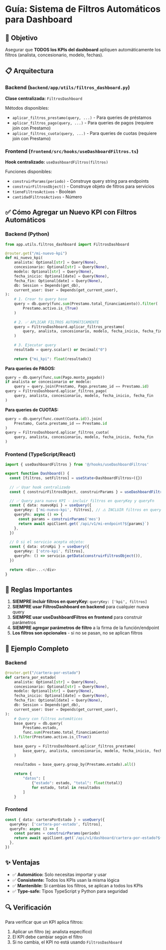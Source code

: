 # Guía: Sistema de Filtros Automáticos para Dashboard

## 🎯 Objetivo
Asegurar que **TODOS los KPIs del dashboard** apliquen automáticamente los filtros (analista, concesionario, modelo, fechas).

## 📋 Arquitectura

### Backend (`backend/app/utils/filtros_dashboard.py`)

**Clase centralizada:** `FiltrosDashboard`

Métodos disponibles:
- `aplicar_filtros_prestamo(query, ...)` - Para queries de préstamos
- `aplicar_filtros_pago(query, ...)` - Para queries de pagos (requiere join con Prestamo)
- `aplicar_filtros_cuota(query, ...)` - Para queries de cuotas (requiere join con Prestamo)

### Frontend (`frontend/src/hooks/useDashboardFiltros.ts`)

**Hook centralizado:** `useDashboardFiltros(filtros)`

Funciones disponibles:
- `construirParams(periodo)` - Construye query string para endpoints
- `construirFiltrosObject()` - Construye objeto de filtros para servicios
- `tieneFiltrosActivos` - Boolean
- `cantidadFiltrosActivos` - Número

## ✅ Cómo Agregar un Nuevo KPI con Filtros Automáticos

### Backend (Python)

```python
from app.utils.filtros_dashboard import FiltrosDashboard

@router.get("/mi-nuevo-kpi")
def mi_nuevo_kpi(
    analista: Optional[str] = Query(None),
    concesionario: Optional[str] = Query(None),
    modelo: Optional[str] = Query(None),
    fecha_inicio: Optional[date] = Query(None),
    fecha_fin: Optional[date] = Query(None),
    db: Session = Depends(get_db),
    current_user: User = Depends(get_current_user),
):
    # 1. Crear tu query base
    query = db.query(func.sum(Prestamo.total_financiamiento)).filter(
        Prestamo.activo.is_(True)
    )
    
    # 2. ✅ APLICAR FILTROS AUTOMÁTICAMENTE
    query = FiltrosDashboard.aplicar_filtros_prestamo(
        query, analista, concesionario, modelo, fecha_inicio, fecha_fin
    )
    
    # 3. Ejecutar query
    resultado = query.scalar() or Decimal("0")
    
    return {"mi_kpi": float(resultado)}
```

**Para queries de PAGOS:**
```python
query = db.query(func.sum(Pago.monto_pagado))
if analista or concesionario or modelo:
    query = query.join(Prestamo, Pago.prestamo_id == Prestamo.id)
query = FiltrosDashboard.aplicar_filtros_pago(
    query, analista, concesionario, modelo, fecha_inicio, fecha_fin
)
```

**Para queries de CUOTAS:**
```python
query = db.query(func.count(Cuota.id)).join(
    Prestamo, Cuota.prestamo_id == Prestamo.id
)
query = FiltrosDashboard.aplicar_filtros_cuota(
    query, analista, concesionario, modelo, fecha_inicio, fecha_fin
)
```

### Frontend (TypeScript/React)

```typescript
import { useDashboardFiltros } from '@/hooks/useDashboardFiltros'

export function Dashboard() {
  const [filtros, setFiltros] = useState<DashboardFiltros>({})
  
  // ✅ Usar hook centralizado
  const { construirFiltrosObject, construirParams } = useDashboardFiltros(filtros)

  // ✅ Query para nuevo KPI - incluir filtros en queryKey y queryFn
  const { data: nuevoKpi } = useQuery({
    queryKey: ['mi-nuevo-kpi', filtros], // ⚠️ INCLUIR filtros en queryKey
    queryFn: async () => {
      const params = construirParams('mes')
      return await apiClient.get(`/api/v1/mi-endpoint?${params}`)
    },
  })
  
  // O si el servicio acepta objeto:
  const { data: otroKpi } = useQuery({
    queryKey: ['otro-kpi', filtros],
    queryFn: () => servicio.getData(construirFiltrosObject()),
  })
  
  return <div>...</div>
}
```

## 🚨 Reglas Importantes

1. **SIEMPRE incluir filtros en queryKey:** `queryKey: ['kpi', filtros]`
2. **SIEMPRE usar FiltrosDashboard en backend** para cualquier nueva query
3. **SIEMPRE usar useDashboardFiltros en frontend** para construir parámetros
4. **SIEMPRE agregar parámetros de filtro** a la firma de la función/endpoint
5. **Los filtros son opcionales** - si no se pasan, no se aplican filtros

## 📝 Ejemplo Completo

### Backend
```python
@router.get("/cartera-por-estado")
def cartera_por_estado(
    analista: Optional[str] = Query(None),
    concesionario: Optional[str] = Query(None),
    modelo: Optional[str] = Query(None),
    fecha_inicio: Optional[date] = Query(None),
    fecha_fin: Optional[date] = Query(None),
    db: Session = Depends(get_db),
    current_user: User = Depends(get_current_user),
):
    # Query con filtros automáticos
    base_query = db.query(
        Prestamo.estado,
        func.sum(Prestamo.total_financiamiento)
    ).filter(Prestamo.activo.is_(True))
    
    base_query = FiltrosDashboard.aplicar_filtros_prestamo(
        base_query, analista, concesionario, modelo, fecha_inicio, fecha_fin
    )
    
    resultados = base_query.group_by(Prestamo.estado).all()
    
    return {
        "datos": [
            {"estado": estado, "total": float(total)}
            for estado, total in resultados
        ]
    }
```

### Frontend
```typescript
const { data: carteraPorEstado } = useQuery({
  queryKey: ['cartera-por-estado', filtros],
  queryFn: async () => {
    const params = construirParams(periodo)
    return await apiClient.get(`/api/v1/dashboard/cartera-por-estado?${params}`)
  },
})
```

## ✨ Ventajas

- ✅ **Automático:** Solo necesitas importar y usar
- ✅ **Consistente:** Todos los KPIs usan la misma lógica
- ✅ **Mantenible:** Si cambias los filtros, se aplican a todos los KPIs
- ✅ **Type-safe:** Tipos TypeScript y Python para seguridad

## 🔍 Verificación

Para verificar que un KPI aplica filtros:
1. Aplicar un filtro (ej: analista específico)
2. El KPI debe cambiar según el filtro
3. Si no cambia, el KPI no está usando `FiltrosDashboard`

